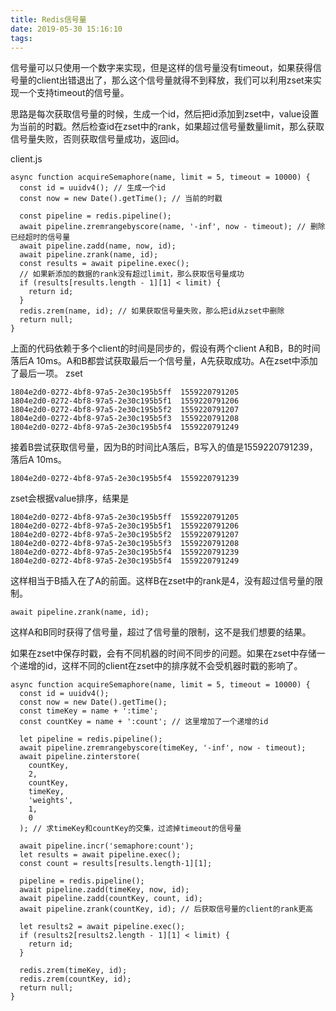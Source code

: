 ```yaml
---
title: Redis信号量
date: 2019-05-30 15:16:10
tags:
---
```

信号量可以只使用一个数字来实现，但是这样的信号量没有timeout，如果获得信号量的client出错退出了，那么这个信号量就得不到释放，我们可以利用zset来实现一个支持timeout的信号量。

思路是每次获取信号量的时候，生成一个id，然后把id添加到zset中，value设置为当前的时戳。然后检查id在zset中的rank，如果超过信号量数量limit，那么获取信号量失败，否则获取信号量成功，返回id。

client.js
```
async function acquireSemaphore(name, limit = 5, timeout = 10000) {
  const id = uuidv4(); // 生成一个id
  const now = new Date().getTime(); // 当前的时戳

  const pipeline = redis.pipeline();
  await pipeline.zremrangebyscore(name, '-inf', now - timeout); // 删除已经超时的信号量
  await pipeline.zadd(name, now, id); 
  await pipeline.zrank(name, id);
  const results = await pipeline.exec();
  // 如果新添加的数据的rank没有超过limit，那么获取信号量成功
  if (results[results.length - 1][1] < limit) {
    return id;
  }
  redis.zrem(name, id); // 如果获取信号量失败，那么把id从zset中删除
  return null;
}
```

上面的代码依赖于多个client的时间是同步的，假设有两个client A和B，B的时间落后A 10ms。A和B都尝试获取最后一个信号量，A先获取成功。A在zset中添加了最后一项。
zset
```
1804e2d0-0272-4bf8-97a5-2e30c195b5ff  1559220791205
1804e2d0-0272-4bf8-97a5-2e30c195b5f1  1559220791206
1804e2d0-0272-4bf8-97a5-2e30c195b5f2  1559220791207
1804e2d0-0272-4bf8-97a5-2e30c195b5f3  1559220791208
1804e2d0-0272-4bf8-97a5-2e30c195b5f4  1559220791249
```

接着B尝试获取信号量，因为B的时间比A落后，B写入的值是1559220791239，落后A 10ms。
```
1804e2d0-0272-4bf8-97a5-2e30c195b5f4  1559220791239
```

zset会根据value排序，结果是
```
1804e2d0-0272-4bf8-97a5-2e30c195b5ff  1559220791205
1804e2d0-0272-4bf8-97a5-2e30c195b5f1  1559220791206
1804e2d0-0272-4bf8-97a5-2e30c195b5f2  1559220791207
1804e2d0-0272-4bf8-97a5-2e30c195b5f3  1559220791208
1804e2d0-0272-4bf8-97a5-2e30c195b5f4  1559220791239
1804e2d0-0272-4bf8-97a5-2e30c195b5f4  1559220791249
```

这样相当于B插入在了A的前面。这样B在zset中的rank是4，没有超过信号量的限制。

```
await pipeline.zrank(name, id);
```

这样A和B同时获得了信号量，超过了信号量的限制，这不是我们想要的结果。

如果在zset中保存时戳，会有不同机器的时间不同步的问题。如果在zset中存储一个递增的id，这样不同的client在zset中的排序就不会受机器时戳的影响了。

```
async function acquireSemaphore(name, limit = 5, timeout = 10000) {
  const id = uuidv4();
  const now = new Date().getTime();
  const timeKey = name + ':time';
  const countKey = name + ':count'; // 这里增加了一个递增的id

  let pipeline = redis.pipeline();
  await pipeline.zremrangebyscore(timeKey, '-inf', now - timeout);
  await pipeline.zinterstore(
    countKey, 
    2, 
    countKey,
    timeKey, 
    'weights',
    1,
    0
  ); // 求timeKey和countKey的交集，过滤掉timeout的信号量

  await pipeline.incr('semaphore:count');
  let results = await pipeline.exec();
  const count = results[results.length-1][1];

  pipeline = redis.pipeline();
  await pipeline.zadd(timeKey, now, id);
  await pipeline.zadd(countKey, count, id);
  await pipeline.zrank(countKey, id); // 后获取信号量的client的rank更高

  let results2 = await pipeline.exec();
  if (results2[results2.length - 1][1] < limit) {
    return id;
  }

  redis.zrem(timeKey, id);
  redis.zrem(countKey, id);
  return null;
}
```